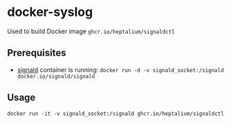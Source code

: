 # docker-syslog

Used to build Docker image `ghcr.io/heptalium/signaldctl`

## Prerequisites

- [signald](https://signald.org/) container is running:
`docker run -d -v signald_socket:/signald docker.io/signald/signald`

## Usage

`docker run -it -v signald_socket:/signald ghcr.io/heptalium/signaldctl`
